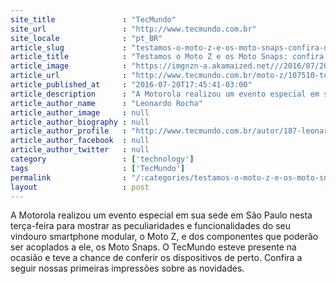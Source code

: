 ```yaml
---
site_title               : "TecMundo"
site_url                 : "http://www.tecmundo.com.br"
site_locale              : "pt_BR"
article_slug             : "testamos-o-moto-z-e-os-moto-snaps-confira-nossas-primeiras-impressoes"
article_title            : "Testamos o Moto Z e os Moto Snaps: confira nossas primeiras impressões"
article_image            : "https://imgnzn-a.akamaized.net///2016/07/20/20174219638540-t1200x480.jpg"
article_url              : "http://www.tecmundo.com.br/moto-z/107510-testamos-moto-z-moto-snaps-confira-nossas-primeiras-impressoes.htm"
article_published_at     : "2016-07-20T17:45:41-03:00"
article_description      : "A Motorola realizou um evento especial em sua sede em São Paulo nesta terça-feira para mostrar as peculiaridades e funcionalidades do seu vindouro smartphone modular, o Moto Z, e dos componentes que poderão ser acoplados a ele, os Moto Snaps. O TecMundo esteve presente na ocasião e teve a chance de conferir os dispositivos de perto. Confira a seguir nossas primeiras impressões sobre as novidades."
article_author_name      : "Leonardo Rocha"
article_author_image     : null
article_author_biography : null
article_author_profile   : "http://www.tecmundo.com.br/autor/187-leonardo-rocha/"
article_author_facebook  : null
article_author_twitter   : null
category                 : ['technology']
tags                     : ['TecMundo']
permalink                : "/:categories/testamos-o-moto-z-e-os-moto-snaps-confira-nossas-primeiras-impressoes/"
layout                   : post
---
```


A Motorola realizou um evento especial em sua sede em São Paulo nesta terça-feira para mostrar as peculiaridades e funcionalidades do seu vindouro smartphone modular, o Moto Z, e dos componentes que poderão ser acoplados a ele, os Moto Snaps. O TecMundo esteve presente na ocasião e teve a chance de conferir os dispositivos de perto. Confira a seguir nossas primeiras impressões sobre as novidades.

